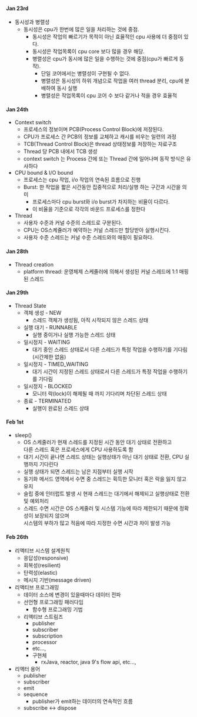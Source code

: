 #### Jan 23rd
- 동시성과 병렬성
  - 동시성은 cpu가 한번에 많은 일을 처리하는 것에 중점.
      - 동시성은 작업의 빠르기가 목적이 아닌 효율적인 cpu 사용에 더 중점이 있다.
      - 동시성은 작업목록이 cpu core 보다 많을 경우 해당.
    - 병렬성은 cpu가 동시에 많은 일을 수행하는 것에 중점(cpu가 빠르게 동작).
      - 단일 코어에서는 병렬성이 구현될 수 없다.
      - 병렬성은 동시성의 하위 개념으로 작업을 여러 thread 분리, cpu에 분배하여 동시 실행
      - 병렬성은 작업목록이 cpu 코어 수 보다 같거나 적을 경우 효율적 
#### Jan 24th
- Context switch
  - 프로세스의 정보이며 PCB(Process Control Block)에 저장된다.
  - CPU가 프로세스 간 PCB의 정보를 교체하고 캐시를 비우는 일련의 과정
  - TCB(Thread Control Block)은 thread 상태정보를 저장하는 자료구조
  - Thread 당 PCB 내에서 TCB 생성
  - context switch 는 Process 간에 또는 Thread 간에 일어나며 동작 방식은 유사하다
- CPU bound & I/O bound
  - 프로세스는 cpu 작업, i/o 작업의 연속된 흐름으로 진행
  - Burst: 한 작업을 짧은 시간동안 집중적으로 처리/실행 하는 구간과 시간을 의미
    - 프로세스마다 cpu burst와 i/o burst가 차지하는 비율이 다르다.
    - 이 비율을 기준으로 각각의 바운드 프로세스를 정한다
- Thread
  - 사용자 수준과 커널 수준의 스레드로 구분된다.
  - CPU는 OS스케쥴러가 예약하는 커널 스레드만 할당받아 실행시킨다.
  - 사용자 수준 스레드는 커널 수준 스레드와의 매핑이 필요하다.
#### Jan 28th
- Thread creation
  - platform thread: 운영체제 스케줄러에 의해서 생성된 커널 스레드에 1:1 매핑된 스레드
#### Jan 29th
- Thread State
  - 객체 생성 - NEW
    - 스레드 객체가 생성됨, 아직 시작되지 않은 스레드 상태
  - 실행 대기 - RUNNABLE
    - 실행 중이거나 실행 가능한 스레드 상태
  - 일시정지 - WAITING
    - 대기 중인 스레드 상태로서 다른 스레드가 특정 작업을 수행하기를 기다림(시간제한 없음)
  - 일시정지 - TIMED_WAITING
    - 대기 시간이 지정된 스레드 상태로서 다른 스레드가 특정 작업을 수행하기를 기다림
  - 일시정지 - BLOCKED
    - 모니터 락(lock)이 해제될 때 까지 기다리며 차단된 스레드 상태
  - 종료 - TERMINATED
    - 실행이 완료된 스레드 상태
#### Feb 1st
- sleep()
  - OS 스케줄러가 현재 스레드를 지정된 시간 동안 대기 상태로 전환하고   
    다른 스레드 혹은 프로세스에게 CPU 사용하도록 함  
  - 대기 시간이 끝나면 스레드 상태는 실행상태가 아닌 대기 상태로 전환, CPU 실행까지 기다린다  
  - 실행 상태가 되면 스레드는 남은 지점부터 실행 시작
  - 동기화 메서드 영역에서 수면 중 스레드는 획득한 모니터 혹은 락을 잃지 않고 유지
  - 슬립 중에 인터럽트 발생 시 현재 스레드는 대기에서 해제되고 실행상태로 전환 및 예외처리
  - 스레드 수면 시간은 OS 스케줄러 및 시스템 기능에 따라 제한되기 때문에 정확성이 보장되지 않으며  
    시스템의 부하가 많고 적음에 따라 지정한 수면 시간과 차이 발생 가능  

#### Feb 26th
- 리액티브 시스템 설계원칙
  - 응답성(responsive)
  - 회복성(resilient)
  - 탄력성(elastic)
  - 메시지 기반(message driven)  
- 리액티브 프로그래밍
  - 데이터 소스에 변경이 있을때마다 데이터 전파
  - 선언형 프로그래밍 패러다임
    - 함수형 프로그래밍 기법
  - 리액티브 스트림즈
    - publisher
    - subscriber
    - subscription
    - processor
    - etc...,
    - 구현체
      - rxJava, reactor, java 9's flow api, etc...,
- 리액터 용어
  - publisher
  - subscriber
  - emit
  - sequence
    - publisher가 emit하는 데이터의 연속적인 흐름
  - subscribe <-> dispose